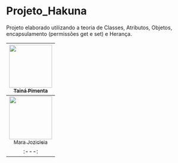 # Projeto_Hakuna
Projeto elaborado utilizando a teoria de Classes, Atributos, Objetos, encapsulamento (permissões get e set) e Herança.

[<img src="https://avatars.githubusercontent.com/u/81496791?v=4" width=115 > <br> <sub> Tainá Pimenta </sub>](https://github.com/TainaPimenta) |
| :---: | 
[<img src="https://avatars.githubusercontent.com/u/64552937?v=4" width=115 > <br> <sub> Mara Jozicleia </sub>](https://github.com/Mara-Jozicleia) |
| :---: |  
